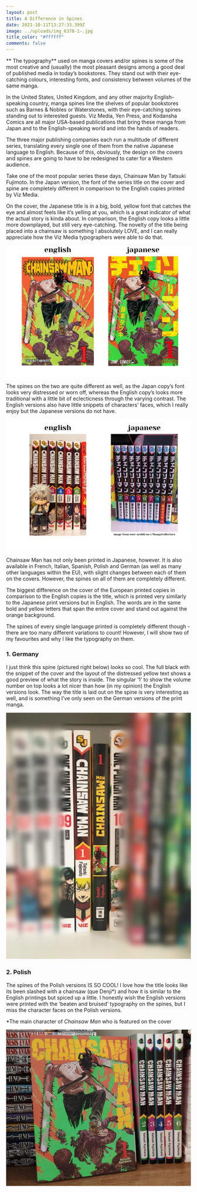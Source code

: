 ```yaml
---
layout: post
title: A Difference in Spines
date: 2021-10-11T13:27:33.399Z
image: ../uploads/img_6378-1-.jpg
title_color: "#ffffff"
comments: false
---
```

   ** The typography** used on manga covers and/or spines is some of the most creative and (usually) the most pleasant designs among a good deal of published media in today’s bookstores. They stand out with their eye-catching colours, interesting fonts, and consistency between volumes of the same manga.

   In the United States, United Kingdom, and any other majority English-speaking country, manga spines line the shelves of popular bookstores such as Barnes & Nobles or Waterstones, with their eye-catching spines standing out to interested guests. Viz Media, Yen Press, and Kodansha Comics are all major USA-based publications that bring these manga from Japan and to the English-speaking world and into the hands of readers.   

  The three major publishing companies each run a multitude of different series, translating every single one of them from the native Japanese language to English. Because of this, obviously, the design on the covers and spines are going to have to be redesigned to cater for a Western audience. 

   Take one of the most popular series these days, Chainsaw Man by Tatsuki Fujimoto. In the Japan version, the font of the series title on the cover and spine are completely different in comparison to the English copies printed by Viz Media.

   On the cover, the Japanese title is in a big, bold, yellow font that catches the eye and almost feels like it’s yelling at you, which is a great indicator of what the actual story is kinda about. In comparison, the English copy looks a little more downplayed, but still very eye-catching. The novelty of the title being placed into a chainsaw is something I absolutely LOVE, and I can really appreciate how the Viz Media typographers were able to do that. 

![Cover Pictures are product images from amazon.co.uk](../uploads/0001-2.jpg "Cover Pictures are product images from amazon.co.uk")

   The spines on the two are quite different as well, as the Japan copy’s font looks very distressed or worn off, whereas the English copy’s looks more traditional with a little bit of eclecticness through the varying contrast. The English versions also have little snippets of characters’ faces, which I really enjoy but the Japanese versions do not have. 

![English spines are from my own collection, and Japanese spines are from Reddit user syubbi on r/MangaCollectors](../uploads/0001.jpg "English spines are from my own collection, and Japanese spines are from Reddit user syubbi on r/MangaCollectors")

   Chainsaw Man has not only been printed in Japanese, however. It is also available in French, Italian, Spanish, Polish and German (as well as many other languages within the EU), with slight changes between each of them on the covers. However, the spines on all of them are completely different. 

   The biggest difference on the cover of the European printed copies in comparison to the English copies is the title, which is printed very similarly to the Japanese print versions but in English. The words are in the same bold and yellow letters that span the entire cover and stand out against the orange background. 

   The spines of every single language printed is completely different though - there are too many different variations to count! However, I will show two of my favourites and why I like the typography on them.

### 1. Germany

   I just think this spine (pictured right below) looks so cool. The full black with the snippet of the cover and the layout of the distressed yellow text shows a good preview of what the story is inside. The singular ‘1’ to show the volume number on top looks a lot nicer than how (in my opinion) the English versions look. The way the title is laid out on the spine is very interesting as well, and is something I’ve only seen on the German versions of the print manga.

![Image from Reddit user Luke911666 on r/MangaCollectors](../uploads/2dnr2pxi1nu51.webp "Image from Reddit user Luke911666 on r/MangaCollectors")

### 2. Polish

   The spines of the Polish versions IS SO COOL! I love how the title looks like its been slashed with a chainsaw (que Denji*) and how it is similar to the English printings but spiced up a little. I honestly wish the English versions were printed with the ‘beaten and bruised’ typography on the spines, but I miss the character faces on the Polish versions.

\*The main character of *Chainsaw Man* who is featured on the cover

![Image from Reddit user ka3one on r/ChainsawMan](../uploads/ilk1f3az8im71.webp "Image from Reddit user ka3one on r/ChainsawMan")